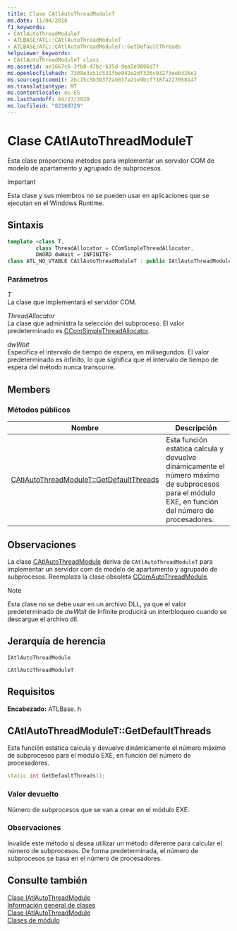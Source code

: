 ```yaml
---
title: Clase CAtlAutoThreadModuleT
ms.date: 11/04/2016
f1_keywords:
- CAtlAutoThreadModuleT
- ATLBASE/ATL::CAtlAutoThreadModuleT
- ATLBASE/ATL::CAtlAutoThreadModuleT::GetDefaultThreads
helpviewer_keywords:
- CAtlAutoThreadModuleT class
ms.assetid: ae1667c6-3fb8-47bc-b35d-9ea5e9896d7f
ms.openlocfilehash: 7308e3a51c531fbe942e2df326c03273eeb326e2
ms.sourcegitcommit: 2bc15c5b36372ab01fa21e9bcf718fa22705814f
ms.translationtype: MT
ms.contentlocale: es-ES
ms.lasthandoff: 04/27/2020
ms.locfileid: "82168729"
---
```

# <a name="catlautothreadmodulet-class"></a>Clase CAtlAutoThreadModuleT

Esta clase proporciona métodos para implementar un servidor COM de modelo de apartamento y agrupado de subprocesos.

> [!IMPORTANT]
> Esta clase y sus miembros no se pueden usar en aplicaciones que se ejecutan en el Windows Runtime.

## <a name="syntax"></a>Sintaxis

```cpp
template <class T,
         class ThreadAllocator = CComSimpleThreadAllocator,
         DWORD dwWait = INFINITE>
class ATL_NO_VTABLE CAtlAutoThreadModuleT : public IAtlAutoThreadModule
```

### <a name="parameters"></a>Parámetros

*T*<br/>
La clase que implementará el servidor COM.

*ThreadAllocator*<br/>
La clase que administra la selección del subproceso. El valor predeterminado es [CComSimpleThreadAllocator](../../atl/reference/ccomsimplethreadallocator-class.md).

*dwWait*<br/>
Especifica el intervalo de tiempo de espera, en milisegundos. El valor predeterminado es infinito, lo que significa que el intervalo de tiempo de espera del método nunca transcurre.

## <a name="members"></a>Members

### <a name="public-methods"></a>Métodos públicos

|Nombre|Descripción|
|----------|-----------------|
|[CAtlAutoThreadModuleT::GetDefaultThreads](#getdefaultthreads)|Esta función estática calcula y devuelve dinámicamente el número máximo de subprocesos para el módulo EXE, en función del número de procesadores.|

## <a name="remarks"></a>Observaciones

La clase [CAtlAutoThreadModule](../../atl/reference/catlautothreadmodule-class.md) deriva de `CAtlAutoThreadModuleT` para implementar un servidor com de modelo de apartamento y agrupado de subprocesos. Reemplaza la clase obsoleta [CComAutoThreadModule](../../atl/reference/ccomautothreadmodule-class.md).

> [!NOTE]
> Esta clase no se debe usar en un archivo DLL, ya que el valor predeterminado de *dwWait* de Infinite producirá un interbloqueo cuando se descargue el archivo dll.

## <a name="inheritance-hierarchy"></a>Jerarquía de herencia

`IAtlAutoThreadModule`

`CAtlAutoThreadModuleT`

## <a name="requirements"></a>Requisitos

**Encabezado:** ATLBase. h

## <a name="catlautothreadmoduletgetdefaultthreads"></a><a name="getdefaultthreads"></a>CAtlAutoThreadModuleT::GetDefaultThreads

Esta función estática calcula y devuelve dinámicamente el número máximo de subprocesos para el módulo EXE, en función del número de procesadores.

```cpp
static int GetDefaultThreads();
```

### <a name="return-value"></a>Valor devuelto

Número de subprocesos que se van a crear en el módulo EXE.

### <a name="remarks"></a>Observaciones

Invalide este método si desea utilizar un método diferente para calcular el número de subprocesos. De forma predeterminada, el número de subprocesos se basa en el número de procesadores.

## <a name="see-also"></a>Consulte también

[Clase IAtlAutoThreadModule](../../atl/reference/iatlautothreadmodule-class.md)<br/>
[Información general de clases](../../atl/atl-class-overview.md)<br/>
[Clase IAtlAutoThreadModule](../../atl/reference/iatlautothreadmodule-class.md)<br/>
[Clases de módulo](../../atl/atl-module-classes.md)
